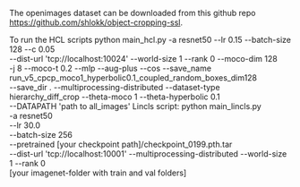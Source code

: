 The openimages dataset can be downloaded from this github repo https://github.com/shlokk/object-cropping-ssl.

To run the HCL scripts python main_hcl.py -a resnet50 --lr 0.15 --batch-size 128 --c 0.05 \
                               --dist-url 'tcp://localhost:10024' --world-size 1 --rank 0 --moco-dim 128 \
                               -j 8 --moco-t 0.2 --mlp --aug-plus --cos --save_name run_v5_cpcp_moco1_hyperbolic0.1_coupled_random_boxes_dim128 \
                               --save_dir . --multiprocessing-distributed --dataset-type hierarchy_diff_crop --theta-moco 1 --theta-hyperbolic 0.1 \
                               --DATAPATH  'path to all_images' 
Lincls script:
python main_lincls.py \
  -a resnet50 \
  --lr 30.0 \
  --batch-size 256 \
  --pretrained [your checkpoint path]/checkpoint_0199.pth.tar \
  --dist-url 'tcp://localhost:10001' --multiprocessing-distributed --world-size 1 --rank 0 \
  [your imagenet-folder with train and val folders]
